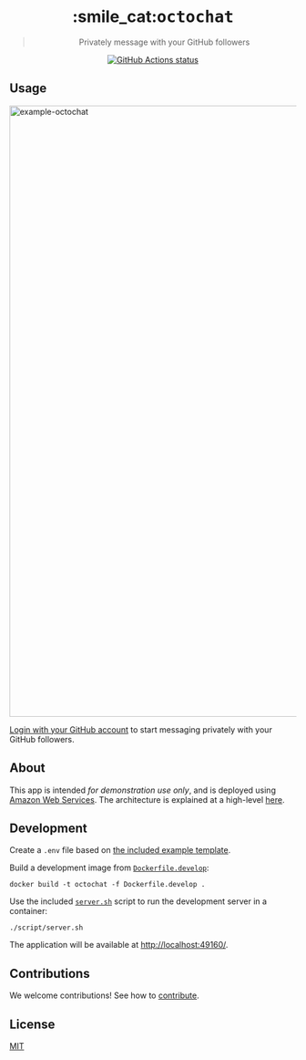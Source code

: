 <h1 align="center">:smile_cat:<tt>octochat</tt></h1>

<blockquote align="center">Privately message with your GitHub followers</blockquote>

<p align="center">
  <a href="https://github.com/github-developer/octochat-aws"><img alt="GitHub Actions status" src="https://github.com/github-developer/octochat-aws/workflows/Build/badge.svg"></a>
</p>

## Usage

<img width="1072" alt="example-octochat" src="https://user-images.githubusercontent.com/27806/69747446-020e6900-110c-11ea-9a4b-41fc59a9bb6f.png">

[Login with your GitHub account](https://octochat.dev/login) to start messaging privately with your GitHub followers.

## About

This app is intended _for demonstration use only_, and is deployed using [Amazon Web Services](https://aws.amazon.com/). The architecture is explained at a high-level [here](docs/ARCHITECTURE.md).


## Development

Create a `.env` file based on [the included example template](.env.example).

Build a development image from [`Dockerfile.develop`](Dockerfile.develop):

```shell
docker build -t octochat -f Dockerfile.develop .
```

Use the included [`server.sh`](script/server.sh) script to run the development server in a container:

```shell
./script/server.sh
```

The application will be available at [http://localhost:49160/](http://localhost:49160/).

## Contributions

We welcome contributions! See how to [contribute](docs/CONTRIBUTING.md).

## License

[MIT](LICENSE.md)
